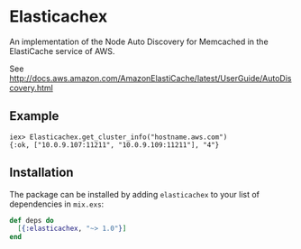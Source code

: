 # Elasticachex

An implementation of the Node Auto Discovery for Memcached in the
ElastiCache service of AWS.

See http://docs.aws.amazon.com/AmazonElastiCache/latest/UserGuide/AutoDiscovery.html

## Example

    iex> Elasticachex.get_cluster_info("hostname.aws.com")
    {:ok, ["10.0.9.107:11211", "10.0.9.109:11211"], "4"}


## Installation

The package can be installed by adding `elasticachex` to your list of
dependencies in `mix.exs`:

```elixir
def deps do
  [{:elasticachex, "~> 1.0"}]
end
```
